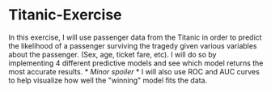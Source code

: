 # Titanic-Exercise
In this exercise, I will use passenger data from the Titanic in order to predict the likelihood of a passenger surviving the tragedy given various variables about the
passenger. (Sex, age, ticket fare, etc). I will do so by implementing 4 different predictive models and see which model returns the most accurate results. * *Minor spoiler* * 
 I will also use ROC and AUC curves to help visualize how well the "winning" model fits the data.
